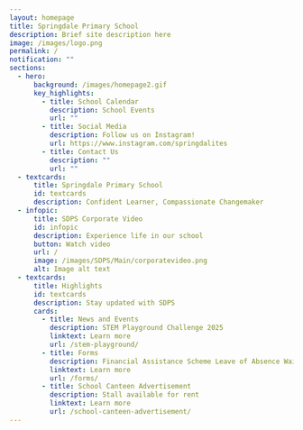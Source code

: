 ```yaml
---
layout: homepage
title: Springdale Primary School
description: Brief site description here
image: /images/logo.png
permalink: /
notification: ""
sections:
  - hero:
      background: /images/homepage2.gif
      key_highlights:
        - title: School Calendar
          description: School Events
          url: ""
        - title: Social Media
          description: Follow us on Instagram!
          url: https://www.instagram.com/springdalites
        - title: Contact Us
          description: ""
          url: ""
  - textcards:
      title: Springdale Primary School
      id: textcards
      description: Confident Learner, Compassionate Changemaker
  - infopic:
      title: SDPS Corporate Video
      id: infopic
      description: Experience life in our school
      button: Watch video
      url: /
      image: /images/SDPS/Main/corporatevideo.png
      alt: Image alt text
  - textcards:
      title: Highlights
      id: textcards
      description: Stay updated with SDPS
      cards:
        - title: News and Events
          description: STEM Playground Challenge 2025
          linktext: Learn more
          url: /stem-playground/
        - title: Forms
          description: Financial Assistance Scheme Leave of Absence Waitlist
          linktext: Learn more
          url: /forms/
        - title: School Canteen Advertisement
          description: Stall available for rent
          linktext: Learn more
          url: /school-canteen-advertisement/
---
```

